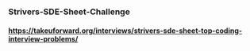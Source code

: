 ### Strivers-SDE-Sheet-Challenge
#### https://takeuforward.org/interviews/strivers-sde-sheet-top-coding-interview-problems/
